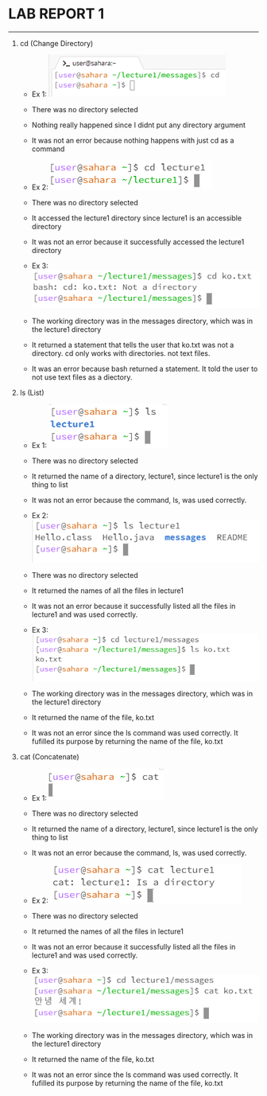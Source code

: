 # **LAB REPORT 1**
***

1. cd (Change Directory)
   * Ex 1: ![Image](cd1.png)
   * There was no directory selected
   * Nothing really happened since I didnt put any directory argument
   * It was not an error because nothing happens with just cd as a command
  
   * Ex 2: ![Image](cd2.png)
   * There was no directory selected
   * It accessed the lecture1 directory since lecture1 is an accessible directory
   * It was not an error because it successfully accessed the lecture1 directory
  
   * Ex 3: ![Image](cd3.png)
   * The working directory was in the messages directory, which was in the lecture1 directory
   * It returned a statement that tells the user that ko.txt was not a directory. cd only works with directories. not text files.
   * It was an error because bash returned a statement. It told the user to not use text files as a diectory.
  
2. ls (List)
   * Ex 1: ![Image](ls1.png)
   * There was no directory selected
   * It returned the name of a directory, lecture1, since lecture1 is the only thing to list
   * It was not an error because the command, ls, was used correctly.
  
   * Ex 2: ![Image](ls2.png)
   * There was no directory selected
   * It returned the names of all the files in lecture1
   * It was not an error because it successfully listed all the files in lecture1 and was used correctly.
  
   * Ex 3: ![Image](ls3.png)
   * The working directory was in the messages directory, which was in the lecture1 directory
   * It returned the name of the file, ko.txt
   * It was not an error since the ls command was used correctly. It fufilled its purpose by returning the name of the file, ko.txt
  
3. cat (Concatenate)
   * Ex 1: ![Image](cat1.png)
   * There was no directory selected
   * It returned the name of a directory, lecture1, since lecture1 is the only thing to list
   * It was not an error because the command, ls, was used correctly.
  
   * Ex 2: ![Image](cat2.png)
   * There was no directory selected
   * It returned the names of all the files in lecture1
   * It was not an error because it successfully listed all the files in lecture1 and was used correctly.
  
   * Ex 3: ![Image](cat3.png)
   * The working directory was in the messages directory, which was in the lecture1 directory
   * It returned the name of the file, ko.txt
   * It was not an error since the ls command was used correctly. It fufilled its purpose by returning the name of the file, ko.txt
